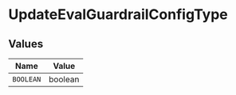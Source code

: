 # UpdateEvalGuardrailConfigType


## Values

| Name      | Value     |
| --------- | --------- |
| `BOOLEAN` | boolean   |